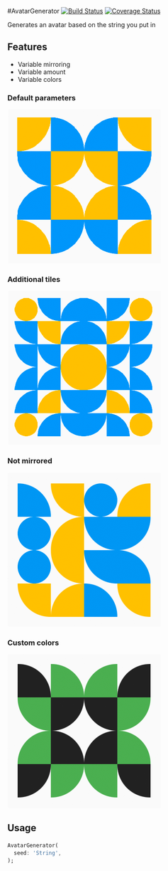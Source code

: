 #AvatarGenerator [![Build Status](https://app.travis-ci.com/guidotheelen/avatar_generator.svg?branch=master)](https://app.travis-ci.com/github/guidotheelen/avatar_generator) [![Coverage Status](https://coveralls.io/repos/github/guidotheelen/avatar_generator/badge.svg?branch=master)](https://coveralls.io/github/guidotheelen/avatar_generator?branch=master)

Generates an avatar based on the string you put in

## Features

- Variable mirroring
- Variable amount
- Variable colors

### Default parameters

![Avatar with default parameters](images/avatar1.png)

### Additional tiles

![Avatar with additional tiles](images/avatar2.png)

### Not mirrored

![Avatar without mirrored tiles](images/avatar3.png)

### Custom colors

![Avatar with custom colors](images/avatar4.png)


## Usage

```dart
AvatarGenerator(
  seed: 'String',
);
```
